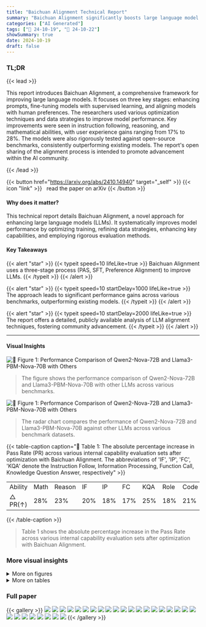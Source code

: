 ```yaml
---
title: "Baichuan Alignment Technical Report"
summary: "Baichuan Alignment significantly boosts large language model performance via refined training, superior data strategies, enhanced capabilities, and rigorous evaluation, achieving up to 28% user experi..."
categories: ["AI Generated"]
tags: ["🔖 24-10-19", "🤗 24-10-22"]
showSummary: true
date: 2024-10-19
draft: false
---
```


### TL;DR


{{< lead >}}

This report introduces Baichuan Alignment, a comprehensive framework for improving large language models.  It focuses on three key stages: enhancing prompts, fine-tuning models with supervised learning, and aligning models with human preferences.  The researchers used various optimization techniques and data strategies to improve model performance.  Key improvements were seen in instruction following, reasoning, and mathematical abilities, with user experience gains ranging from 17% to 28%.  The models were also rigorously tested against open-source benchmarks, consistently outperforming existing models. The report's open sharing of the alignment process is intended to promote advancement within the AI community.

{{< /lead >}}


{{< button href="https://arxiv.org/abs/2410.14940" target="_self" >}}
{{< icon "link" >}} &nbsp; read the paper on arXiv
{{< /button >}}

#### Why does it matter?
This technical report details Baichuan Alignment, a novel approach for enhancing large language models (LLMs).  It systematically improves model performance by optimizing training, refining data strategies, enhancing key capabilities, and employing rigorous evaluation methods.
#### Key Takeaways

{{< alert "star" >}}
{{< typeit speed=10 lifeLike=true >}} Baichuan Alignment uses a three-stage process (PAS, SFT, Preference Alignment) to improve LLMs. {{< /typeit >}}
{{< /alert >}}

{{< alert "star" >}}
{{< typeit speed=10 startDelay=1000 lifeLike=true >}} The approach leads to significant performance gains across various benchmarks, outperforming existing models. {{< /typeit >}}
{{< /alert >}}

{{< alert "star" >}}
{{< typeit speed=10 startDelay=2000 lifeLike=true >}} The report offers a detailed, publicly available analysis of LLM alignment techniques, fostering community advancement. {{< /typeit >}}
{{< /alert >}}

------
#### Visual Insights



![](figures/figures_5_0.png "🔼 Figure 1: Performance Comparison of Qwen2-Nova-72B and Llama3-PBM-Nova-70B with Others")

> The figure shows the performance comparison of Qwen2-Nova-72B and Llama3-PBM-Nova-70B with other LLMs across various benchmarks.





![](charts/charts_1_0.png "🔼 Figure 1: Performance Comparison of Qwen2-Nova-72B and Llama3-PBM-Nova-70B with Others")

> The radar chart compares the performance of Qwen2-Nova-72B and Llama3-PBM-Nova-70B against other LLMs across various benchmark datasets.





{{< table-caption caption="🔽 Table 1: The absolute percentage increase in Pass Rate (PR) across various internal capability evaluation sets after optimization with Baichuan Alignment. The abbreviations of 'IF', 'IP', 'FC', 'KQA' denote the Instruction Follow, Information Processing, Function Call, Knowledge Question Answer, respectively" >}}
<br><table id='8' style='font-size:16px'><tr><td>Ability</td><td>Math</td><td>Reason</td><td>IF</td><td>IP</td><td>FC</td><td>KQA</td><td>Role</td><td>Code</td><td>Creation</td></tr><tr><td>△ PR(↑)</td><td>28%</td><td>23%</td><td>20%</td><td>18%</td><td>17%</td><td>25%</td><td>18%</td><td>21%</td><td>18%</td></tr></table>{{< /table-caption >}}

> Table 1 shows the absolute percentage increase in the Pass Rate across various internal capability evaluation sets after optimization with Baichuan Alignment.



### More visual insights

<details>
<summary>More on figures
</summary>


![](figures/figures_6_0.png "🔼 Figure 1: Performance Comparison of Qwen2-Nova-72B and Llama3-PBM-Nova-70B with Others")

> The figure shows a comparison of the performance of Qwen2-Nova-72B and Llama3-PBM-Nova-70B against other LLMs across various benchmark datasets.


![](figures/figures_7_0.png "🔼 Figure 1: Performance Comparison of Qwen2-Nova-72B and Llama3-PBM-Nova-70B with Others")

> The figure shows a radar chart comparing the performance of Qwen2-Nova-72B and Llama3-PBM-Nova-70B against other LLMs across various benchmark datasets.


![](figures/figures_11_0.png "🔼 Figure 1: Performance Comparison of Qwen2-Nova-72B and Llama3-PBM-Nova-70B with Others")

> The figure shows a radar chart comparing the performance of Qwen2-Nova-72B and Llama3-PBM-Nova-70B against other LLMs across various benchmarks.


![](figures/figures_18_0.png "🔼 Figure 1: Performance Comparison of Qwen2-Nova-72B and Llama3-PBM-Nova-70B with Others")

> The figure shows a radar chart comparing the performance of Qwen2-Nova-72B and Llama3-PBM-Nova-70B against other LLMs across various benchmark datasets.


![](figures/figures_19_0.png "🔼 Figure 1: Performance Comparison of Qwen2-Nova-72B and Llama3-PBM-Nova-70B with Others")

> The figure shows a radar chart comparing the performance of Qwen2-Nova-72B and Llama3-PBM-Nova-70B against other LLMs across various benchmarks.


![](figures/figures_20_0.png "🔼 Figure 1: Performance Comparison of Qwen2-Nova-72B and Llama3-PBM-Nova-70B with Others")

> The figure shows the performance comparison of Qwen2-Nova-72B and Llama3-PBM-Nova-70B with other models across various benchmarks.


</details>




<details>
<summary>More on tables
</summary>


{{< table-caption caption="🔽 Table 2: Comparison of Qwen2-Nova-72B with Other Models.: based on the same base model. underlined: results that were not found publicly and are derived from our own testing." >}}
<br><table id='6' style='font-size:16px'><tr><td>Models</td><td>Arena Hard</td><td>MT Bench</td><td>Human Eval</td><td>BBH</td><td>MATH</td><td>Follow Bench</td><td>IFEval</td></tr><tr><td>Llama-3.1-70B-Instruct</td><td>59.9</td><td>8.95</td><td>80.5</td><td>83.20</td><td>64.18</td><td>77.25</td><td>87.50</td></tr><tr><td>Deepseek-v2-Chat</td><td>68.3</td><td>8.85</td><td>76.8</td><td>79.70</td><td>53.90</td><td>73.67</td><td>57.50</td></tr><tr><td>Mixtral-8x22B-Instruct</td><td>36.4</td><td>8.66</td><td>75.0</td><td>78.40</td><td>47.40</td><td>67.28</td><td>67.10</td></tr><tr><td>Qwen1.5-110B-Chat</td><td>39.8</td><td>8.88</td><td>74.4</td><td>74.20</td><td>42.00</td><td>76.88</td><td>57.50</td></tr><tr><td>Qwen2-72B-Instruct</td><td>48.1</td><td>9.12</td><td>86.0</td><td>80.89</td><td>59.70</td><td>79.95</td><td>77.60</td></tr><tr><td>Qwen2-Nova-72B</td><td>75.1</td><td>9.23</td><td>86.6</td><td>86.43</td><td>69.06</td><td>81.61</td><td>80.59</td></tr></table>{{< /table-caption >}}

> The table compares the performance of Qwen2-Nova-72B against other models across several open-source benchmarks.


{{< table-caption caption="🔽 Table 3: Comparison of Llama3-PBM-Nova-70B with Others.: based on the same base model. underlined: results that were not found publicly and are derived from our own testing." >}}
<br><table id='8' style='font-size:16px'><tr><td>Models</td><td>Arena Hard</td><td>MixEval Hard</td><td>Alpaca Eval2.0</td><td>MT Bench</td><td>GPQA</td></tr><tr><td>GPT-4o</td><td>79.2</td><td>64.7</td><td>57.5</td><td>93.5</td><td>52</td></tr><tr><td>GPT-4-Turbo-0409</td><td>82.6</td><td>62.6</td><td>55.0</td><td>92.9</td><td>44</td></tr><tr><td>Llama-3.1-70B-Instruct</td><td>55.7</td><td>61.3</td><td>38.1</td><td>89.3</td><td>36</td></tr><tr><td>Llama-3-70B-Instruct</td><td>46.6</td><td>55.9</td><td>34.4</td><td>89.8</td><td>29</td></tr><tr><td>Llama3-PBM-Nova-70B</td><td>74.5</td><td>58.1</td><td>56.9</td><td>88.1</td><td>34</td></tr></table>{{< /table-caption >}}

> Table 3 compares the performance of Llama3-PBM-Nova-70B against other models across several open-source benchmarks.


{{< table-caption caption="🔽 Table 4: The evaluation results of LLMs on CFBench and its splits." >}}
<table id='10' style='font-size:14px'><tr><td rowspan="2">Model</td><td colspan="3">Easy Set</td><td colspan="3">Hard Set</td><td colspan="3">Full Set</td></tr><tr><td>CSR</td><td>ISR</td><td>PSR</td><td>CSR</td><td>ISR</td><td>PSR</td><td>CSR</td><td>ISR</td><td>PSR</td></tr><tr><td>GPT-4o</td><td>0.956</td><td>0.868</td><td>0.888</td><td>0.816</td><td>0.438</td><td>0.582</td><td>0.886</td><td>0.653</td><td>0.735</td></tr><tr><td>Claude-3.5-Sonnet</td><td>0.943</td><td>0.844</td><td>0.882</td><td>0.799</td><td>0.408</td><td>0.564</td><td>0.871</td><td>0.626</td><td>0.723</td></tr><tr><td>GLM-4-0520</td><td>0.939</td><td>0.820</td><td>0.852</td><td>0.785</td><td>0.372</td><td>0.536</td><td>0.862</td><td>0.596</td><td>0.694</td></tr><tr><td>DeepSeek-V2-0628</td><td>0.946</td><td>0.830</td><td>0.868</td><td>0.786</td><td>へ ~ 0.350</td><td>0.524</td><td>0.866</td><td>0.590</td><td>0.696</td></tr><tr><td>Yi-Large</td><td>0.900</td><td>0.730</td><td>0.786</td><td>0.744</td><td>0.292</td><td>0.460</td><td>0.822</td><td>0.511</td><td>0.623</td></tr><tr><td>MoonShot- V1-8k</td><td>0.919</td><td>0.764</td><td>0.812</td><td>0.758</td><td>0.308</td><td>0.464</td><td>0.838</td><td>0.536</td><td>0.638</td></tr><tr><td>Qwen2-72B-Instruct</td><td>0.944</td><td>0.836</td><td>0.880</td><td>0.791</td><td>0.342</td><td>0.530</td><td>0.867</td><td>0.589</td><td>0.705</td></tr><tr><td>Baichuan-Instruct</td><td>0.935</td><td>0.804</td><td>0.844</td><td>0.793</td><td>0.372</td><td>0.541</td><td>0.863</td><td>0.582</td><td>0.695</td></tr></table>{{< /table-caption >}}

> The table presents a comprehensive evaluation of LLMs' constraint-following proficiency across three difficulty levels (Easy, Hard, Full) using three key metrics (CSR, ISR, PSR) on the CFBench benchmark.


{{< table-caption caption="🔽 Table 5: The CSR score, an core evaluation metric in SysBench, is shown under various constraints." >}}
<br><table id='8' style='font-size:20px'><tr><td rowspan="2">Model</td><td colspan="7">CSR</td></tr><tr><td>Action</td><td>Content</td><td>Background</td><td>Role</td><td>Format</td><td>Style</td><td>Total</td></tr><tr><td>GPT-4o</td><td>86.8%</td><td>86.9%</td><td>87.2%</td><td>93.5%</td><td>87.4%</td><td>86.5%</td><td>87.1%</td></tr><tr><td>Claude-3-Opus</td><td>83.4%</td><td>85.6%</td><td>91.0%</td><td>93.5%</td><td>83.2%</td><td>85.0%</td><td>85.0%</td></tr><tr><td>Qwen2-72B-Instruct</td><td>73.5%</td><td>80.1%</td><td>89.7%</td><td>91.1%</td><td>79.7%</td><td>80.0%</td><td>79.0%</td></tr><tr><td>GLM-4-0520</td><td>77.8%</td><td>78.6%</td><td>83.3%</td><td>85.1%</td><td>78.9%</td><td>79.7%</td><td>78.9%</td></tr><tr><td>Llama-3.1-70B-Instruct</td><td>77.6%</td><td>75.4%</td><td>78.2%</td><td>94.0%</td><td>80.8%</td><td>71.3%</td><td>76.6%</td></tr><tr><td>DeepSeek- V2-0628</td><td>72.7%</td><td>76.1%</td><td>83.3%</td><td>92.9%</td><td>81.6%</td><td>72.3%</td><td>76.1%</td></tr><tr><td>Moonshot- V1-8K</td><td>67.7%</td><td>69.9%</td><td>79.5%</td><td>86.3%</td><td>73.8%</td><td>68.2%</td><td>70.3%</td></tr><tr><td>GPT3.5-Turbo-20231106</td><td>70.7%</td><td>57.6%</td><td>64.1%</td><td>80.4%</td><td>59.0%</td><td>59.7%</td><td>61.6%</td></tr><tr><td>ERNIE-4-8K-0613</td><td>51.9%</td><td>47.9%</td><td>62.8%</td><td>86.3%</td><td>52.0%</td><td>48.2%</td><td>50.7%</td></tr><tr><td>Baichuan-Instruct</td><td>76.5%</td><td>80.2%</td><td>82.1%</td><td>95.2%</td><td>85.3%</td><td>82.2%</td><td>80.8%</td></tr></table>{{< /table-caption >}}

> The table compares the Constraint Satisfaction Rate (CSR) of several leading LLMs across different constraint types in the SysBench benchmark.


{{< table-caption caption="🔽 Table 6: The evaluation results of LLMs on FB-Bench." >}}
<br><table id='10' style='font-size:20px'><tr><td>Model</td><td>Error Correction</td><td>Response Maintenance</td><td>Average</td></tr><tr><td>ERNIE-4-8K</td><td>66.30</td><td>62.59</td><td>64.44</td></tr><tr><td>GPT-4o</td><td>69.90</td><td>55.01</td><td>62.46</td></tr><tr><td>GLM-4-0520</td><td>66.40</td><td>55.30</td><td>60.85</td></tr><tr><td>Qwen2-72B-Instruct</td><td>63.46</td><td>57.81</td><td>60.63</td></tr><tr><td>Claude-3.5-Sonnet</td><td>73.87</td><td>46.34</td><td>60.11</td></tr><tr><td>GPT-4o-mini</td><td>66.74</td><td>50.55</td><td>58.65</td></tr><tr><td>Yi-Large</td><td>63.28</td><td>50.91</td><td>57.10</td></tr><tr><td>MoonShot- V1-32k</td><td>59.57</td><td>51.41</td><td>55.49</td></tr><tr><td>DeepSeek-V2.5</td><td>64.47</td><td>46.35</td><td>55.41</td></tr><tr><td>Baichuan-Instruct</td><td>65.65</td><td>57.30</td><td>61.48</td></tr></table>{{< /table-caption >}}

> Table 6 presents the subset evaluation results of leading LLMs in FB-Bench, showing their performance in error correction and response maintenance.


{{< table-caption caption="🔽 Table 2: Comparison of Qwen2-Nova-72B with Other Models.: based on the same base model." >}}
<table id='0' style='font-size:18px'><tr><td>[36]</td><td>Dan Hendrycks, Collin Burns, Saurav Kadavath, Akul Arora, Steven Basart, Eric Tang, Dawn Song, and Jacob Steinhardt. Measuring mathematical problem solving with the math dataset. arXiv preprint arXiv:2103.03874, 2021.</td></tr><tr><td>[37]</td><td>Shengding Hu, Yuge Tu, Xu Han, Chaoqun He, Ganqu Cui, Xiang Long, Zhi Zheng, Yewei Fang, Yuxiang Huang, Weilin Zhao, et al. Minicpm: Unveiling the potential of small language models with scalable training strategies. arXiv preprint arXiv:2404.06395, 2024.</td></tr><tr><td>[38]</td><td>Gabriel Ilharco, Marco Tulio Ribeiro, Mitchell Wortsman, Suchin Gururangan, Ludwig Schmidt, Hannaneh Hajishirzi, and Ali Farhadi. Editing models with task arithmetic. arXiv preprint arXiv:2212.04089, 2022.</td></tr><tr><td>[39]</td><td>Sam Ade Jacobs, Masahiro Tanaka, Chengming Zhang, Minjia Zhang, Shuaiwen Leon Song, Samyam Rajbhandari, and Yuxiong He. Deepspeed ulysses: System optimizations for enabling training of extreme long sequence transformer models. CoRR, abs/2309.14509, 2023.</td></tr><tr><td>[40]</td><td>Dong-Hwan Jang, Sangdoo Yun, and Dongyoon Han. Model stock: All we need is just a few fine-tuned models. arXiv preprint arXiv:2403.19522, 2024.</td></tr><tr><td>[41]</td><td>Albert Q Jiang, Alexandre Sablayrolles, Antoine Roux, Arthur Mensch, Blanche Savary, Chris Bamford, Devendra Singh Chaplot, Diego de las Casas, Emma Bou Hanna, Florian Bressand, et al. Mixtral of experts. arXiv preprint arXiv:2401.04088, 2024.</td></tr><tr><td>[42]</td><td>Yuxin Jiang, Yufei Wang, Xingshan Zeng, Wanjun Zhong, Liangyou Li, Fei Mi, Lifeng Shang, Xin Jiang, Qun Liu, and Wei Wang. Followbench: A multi-level fine-grained constraints following benchmark for large language models. arXiv preprint arXiv:2310.20410, 2023.</td></tr><tr><td>[43]</td><td>Takeshi Kojima, Shixiang Shane Gu, Machel Reid, Yutaka Matsuo, and Yusuke Iwasawa. Large language models are zero-shot reasoners. Advances in neural information processing systems, 35:22199-22213, 2022.</td></tr><tr><td>[44]</td><td>Po-Nien Kung, Fan Yin, Di Wu, Kai- Wei Chang, and Nanyun Peng. Active instruction tuning: Improving cross-task generalization by training on prompt sensitive tasks. In Proceedings ofthe 2023 Conference on Empirical Methods in Natural Language Processing, pages 1813-1829, 2023.</td></tr><tr><td>[45]</td><td>Seongyun Lee, Sue Hyun Park, Seungone Kim, and Minjoon Seo. Aligning to thousands of preferences via system message generalization. arXiv preprint arXiv:2405.17977, 2024.</td></tr><tr><td>[46]</td><td>Ming Li, Yong Zhang, Zhitao Li, Jiuhai Chen, Lichang Chen, Ning Cheng, Jianzong Wang, Tianyi Zhou, and Jing Xiao. From quantity to quality: Boosting llm performance with self- guided data selection for instruction tuning. In Proceedings of the 2024 Conference of the North American Chapter of the Association for Computational Linguistics: Human Language Technologies (Volume 1: Long Papers), pages 7595-7628, 2024.</td></tr><tr><td>[47]</td><td>Tianle Li, Wei-Lin Chiang, Evan Frick, Lisa Dunlap, Tianhao Wu, Banghua Zhu, Joseph E Gonzalez, and Ion Stoica. From crowdsourced data to high-quality benchmarks: Arena-hard and benchbuilder pipeline. arXiv preprint arXiv:2406.11939, 2024.</td></tr><tr><td>[48]</td><td>Tianle Li, Wei-Lin Chiang, Evan Frick, Lisa Dunlap, Tianhao Wu, Banghua Zhu, Joseph E Gonzalez, and Ion Stoica. From crowdsourced data to high-quality benchmarks: Arena-hard and benchbuilder pipeline. arXiv preprint arXiv:2406.11939, 2024.</td></tr><tr><td>[49]</td><td>Xian Li, Ping Yu, Chunting Zhou, Timo Schick, Omer Levy, Luke Zettlemoyer, Jason We- ston, and Mike Lewis. Self-alignment with instruction backtranslation. arXiv preprint arXiv:2308.06259, 2023.</td></tr><tr><td>[50]</td><td>Xuechen Li, Tianyi Zhang, Yann Dubois, Rohan Taori, Ishaan Gulrajani, Carlos Guestrin, Percy Liang, and Tatsunori B Hashimoto. Alpacaeval: An automatic evaluator of instruction- following models, 2023.</td></tr><tr><td>[51]</td><td>Yinghui Li, Qingyu Zhou, Yuanzhen Luo, Shirong Ma, Yangning Li, Hai-Tao Zheng, Xuming Hu, and Philip S Yu. When llms meet cunning questions: A fallacy understanding benchmark for large language models. arXiv preprint arXiv:2402.11100, 2024.</td></tr><tr><td>[52]</td><td>Youquan Li, Miao Zheng, Fan Yang, Guosheng Dong, Bin Cui, Weipeng Chen, Zenan Zhou, and Wentao Zhang. Fb-bench: A fine-grained multi-task benchmark for evaluating llms' responsiveness to human feedback, 2024.</td></tr></table>{{< /table-caption >}}

> Table 2 presents a comparative analysis of Qwen2-Nova-72B against other models across several authoritative open-source benchmarks, showing its superior performance compared to its base model and other LLMs.


{{< table-caption caption="🔽 Table 2: Comparison of Qwen2-Nova-72B with Other Models.: based on the same base model. underlined: results that were not found publicly and are derived from our own testing." >}}
<table id='0' style='font-size:18px'><tr><td>[72]</td><td>John Schulman. Approximating kl divergence, 2020.</td></tr><tr><td>[73]</td><td>John Schulman, Filip Wolski, Prafulla Dhariwal, Alec Radford, and Oleg Klimov. Proximal policy optimization algorithms, 2017.</td></tr><tr><td>[74]</td><td>Zhihong Shao, Peiyi Wang, Qihao Zhu, Runxin Xu, Junxiao Song, Xiao Bi, Haowei Zhang, Mingchuan Zhang, Y. K. Li, Y. Wu, and Daya Guo. Deepseekmath: Pushing the limits of mathematical reasoning in open language models, 2024.</td></tr><tr><td>[75]</td><td>Noah Shinn, Federico Cassano, Ashwin Gopinath, Karthik Narasimhan, and Shunyu Yao. Re- flexion: Language agents with verbal reinforcement learning. Advances in Neural Information Processing Systems, 36, 2024.</td></tr><tr><td>[76]</td><td>Haoran Sun, Lixin Liu, Junjie Li, Fengyu Wang, Baohua Dong, Ran Lin, and Ruohui Huang. Conifer: Improving complex constrained instruction-following ability of large language models. arXiv preprint arXiv:2404.02823, 2024.</td></tr><tr><td>[77]</td><td>Yu Sun, Shuohuan Wang, Shikun Feng, Siyu Ding, Chao Pang, Junyuan Shang, Jiaxiang Liu, Xuyi Chen, Yanbin Zhao, Yuxiang Lu, et al. Ernie 3.0: Large-scale knowledge enhanced pre-training for language understanding and generation. arXiv preprint arXiv:2107.02137, 2021.</td></tr><tr><td>[78]</td><td>Mirac Suzgun, Nathan Scales, Nathanael Scharli, Sebastian Gehrmann, Yi Tay, Hyung Won Chung, Aakanksha Chowdhery, Quoc Le, Ed Chi, Denny Zhou, et al. Challenging big- bench tasks and whether chain-of-thought can solve them. In Findings of the Association for Computational Linguistics: ACL 2023, pages 13003-13051, 2023.</td></tr><tr><td>[79]</td><td>Gemini Team, Rohan Anil, Sebastian Borgeaud, Yonghui Wu, Jean-Baptiste Alayrac, Jiahui Yu, Radu Soricut, Johan Schalkwyk, Andrew M Dai, Anja Hauth, et al. Gemini: a family of highly capable multimodal models. arXiv preprint arXiv:2312.11805, 2023.</td></tr><tr><td>[80]</td><td>Ryan Teknium, Jeffrey Quesnelle, and Chen Guang. Hermes 3 technical report. arXiv preprint arXiv:2408.11857, 2024.</td></tr><tr><td>[81]</td><td>Hugo Touvron, Thibaut Lavril, Gautier Izacard, Xavier Martinet, Marie-Anne Lachaux, Timo- thee Lacroix, Baptiste Roziere, Naman Goyal, Eric Hambro, Faisal Azhar, et al. Llama: Open and efficient foundation language models. arXiv preprint arXiv:2302.13971, 2023.</td></tr><tr><td>[82]</td><td>Hugo Touvron, Louis Martin, Kevin Stone, Peter Albert, Amjad Almahairi, Yasmine Babaei, Nikolay Bashlykov, Soumya Batra, Prajjwal Bhargava, Shruti Bhosale, Dan Bikel, Lukas Blecher, Cristian Canton Ferrer, Moya Chen, Guillem Cucurull, David Esiobu, Jude Fernandes, Jeremy Fu, Wenyin Fu, Brian Fuller, Cynthia Gao, Vedanuj Goswami, Naman Goyal, Anthony Hartshorn, Saghar Hosseini, Rui Hou, Hakan Inan, Marcin Kardas, Viktor Kerkez, Madian Khabsa, Isabel Kloumann, Artem Korenev, Punit Singh Koura, Marie-Anne Lachaux, Thibaut Lavril, Jenya Lee, Diana Liskovich, Yinghai Lu, Yuning Mao, Xavier Martinet, Todor Mi- haylov, Pushkar Mishra, Igor Molybog, Yixin Nie, Andrew Poulton, Jeremy Reizenstein, Rashi Rungta, Kalyan Saladi, Alan Schelten, Ruan Silva, Eric Michael Smith, Ranjan Subramanian, Xiaoqing Ellen Tan, Binh Tang, Ross Taylor, Adina Williams, Jian Xiang Kuan, Puxin Xu, Zheng Yan, Iliyan Zarov, Yuchen Zhang, Angela Fan, Melanie Kambadur, Sharan Narang, Aurelien Rodriguez, Robert Stojnic, Sergey Edunov, and Thomas Scialom. Llama 2: Open foundation and fine-tuned chat models, 2023.</td></tr><tr><td>[83]</td><td>Eric Wallace, Kai Xiao, Reimar Leike, Lilian Weng, Johannes Heidecke, and Alex Beutel. The instruction hierarchy: Training llms to prioritize privileged instructions. arXiv preprint arXiv:2404.13208, 2024.</td></tr><tr><td>[84]</td><td>Peng Wang, Shuai Bai, Sinan Tan, Shijie Wang, Zhihao Fan, Jinze Bai, Keqin Chen, Xuejing Liu, Jialin Wang, Wenbin Ge, et al. Qwen2-vl: Enhancing vision-language model's perception of the world at any resolution. arXiv preprint arXiv:2409.12191, 2024.</td></tr><tr><td>[85]</td><td>Xuezhi Wang, Jason Wei, Dale Schuurmans, Quoc Le, Ed Chi, Sharan Narang, Aakanksha Chowdhery, and Denny Zhou. Self-consistency improves chain of thought reasoning in language models. arXiv preprint arXiv:2203.11171, 2022.</td></tr><tr><td>[86]</td><td>Zhilin Wang, Yi Dong, Olivier Delalleau, Jiaqi Zeng, Gerald Shen, Daniel Egert, Jimmy J. Zhang, Makesh Narsimhan Sreedhar, and Oleksii Kuchaiev. Helpsteer2: Open-source dataset for training top-performing reward models, 2024.</td></tr></table>{{< /table-caption >}}

> Table 2 presents a comparative analysis of Qwen2-Nova-72B against other models across several authoritative open-source benchmarks, showing its performance improvements compared to its base model and other leading LLMs.


</details>


### Full paper

{{< gallery >}}
<img src="paper_images/1.png" class="grid-w50 md:grid-w33 xl:grid-w25" />
<img src="paper_images/2.png" class="grid-w50 md:grid-w33 xl:grid-w25" />
<img src="paper_images/3.png" class="grid-w50 md:grid-w33 xl:grid-w25" />
<img src="paper_images/4.png" class="grid-w50 md:grid-w33 xl:grid-w25" />
<img src="paper_images/5.png" class="grid-w50 md:grid-w33 xl:grid-w25" />
<img src="paper_images/6.png" class="grid-w50 md:grid-w33 xl:grid-w25" />
<img src="paper_images/7.png" class="grid-w50 md:grid-w33 xl:grid-w25" />
<img src="paper_images/8.png" class="grid-w50 md:grid-w33 xl:grid-w25" />
<img src="paper_images/9.png" class="grid-w50 md:grid-w33 xl:grid-w25" />
<img src="paper_images/10.png" class="grid-w50 md:grid-w33 xl:grid-w25" />
<img src="paper_images/11.png" class="grid-w50 md:grid-w33 xl:grid-w25" />
<img src="paper_images/12.png" class="grid-w50 md:grid-w33 xl:grid-w25" />
<img src="paper_images/13.png" class="grid-w50 md:grid-w33 xl:grid-w25" />
<img src="paper_images/14.png" class="grid-w50 md:grid-w33 xl:grid-w25" />
<img src="paper_images/15.png" class="grid-w50 md:grid-w33 xl:grid-w25" />
<img src="paper_images/16.png" class="grid-w50 md:grid-w33 xl:grid-w25" />
<img src="paper_images/17.png" class="grid-w50 md:grid-w33 xl:grid-w25" />
<img src="paper_images/18.png" class="grid-w50 md:grid-w33 xl:grid-w25" />
<img src="paper_images/19.png" class="grid-w50 md:grid-w33 xl:grid-w25" />
<img src="paper_images/20.png" class="grid-w50 md:grid-w33 xl:grid-w25" />
<img src="paper_images/21.png" class="grid-w50 md:grid-w33 xl:grid-w25" />
<img src="paper_images/22.png" class="grid-w50 md:grid-w33 xl:grid-w25" />
<img src="paper_images/23.png" class="grid-w50 md:grid-w33 xl:grid-w25" />
<img src="paper_images/24.png" class="grid-w50 md:grid-w33 xl:grid-w25" />
<img src="paper_images/25.png" class="grid-w50 md:grid-w33 xl:grid-w25" />
<img src="paper_images/26.png" class="grid-w50 md:grid-w33 xl:grid-w25" />
<img src="paper_images/27.png" class="grid-w50 md:grid-w33 xl:grid-w25" />
<img src="paper_images/28.png" class="grid-w50 md:grid-w33 xl:grid-w25" />
{{< /gallery >}}